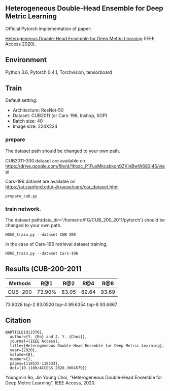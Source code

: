 ## Heterogeneous Double-Head Ensemble for Deep Metric Learning

Official Pytorch implementation of paper:

[Heterogeneous Double-Head Ensemble for Deep Metric Learning](https://ieeexplore.ieee.org/stamp/stamp.jsp?tp=&arnumber=9123761) (IEEE Access 2020).



## Environment
Python 3.6, Pytorch 0.4.1, Torchvision, tensorboard


## Train 
Default setting:
- Architecture: ResNet-50
- Dataset: CUB2011 (or Cars-196, Inshop, SOP)
- Batch size: 40
- Image size: 224X224


### prepare
The dataset path should be changed to your own path.

CUB2011-200 dataset are available on https://drive.google.com/file/d/1hbzc_P1FuxMkcabkgn9ZKinBwW683j45/view

Cars-196 dataset are available on https://ai.stanford.edu/~jkrause/cars/car_dataset.html

```
prepare_cub.py 
```

### train network. 

The dataset path(data_dir='/home/ro/FG/CUB_200_2011/pytorch') should be changed to your own path.


```
HDhE_train.py --dataset CUB-200
```

In the case of Cars-196 retrieval dataset training, 

```
HDhE_train.py --dataset Cars-196
```


## Results (CUB-200-2011

|Methods | R@1 | R@2| R@4| R@8|
| -------- | ----- | ---- | ---- |---- |
| CUB-200 | 73.90% | 83.05 | 89.64| 93.69


73.9028 top-2 83.0520 top-4 89.6354 top-8 93.6867


## Citation

```
@ARTICLE{9123761,
  author={Y. {Ro} and J. Y. {Choi}},
  journal={IEEE Access}, 
  title={Heterogeneous Double-Head Ensemble for Deep Metric Learning}, 
  year={2020},
  volume={8},
  number={},
  pages={118525-118533},
  doi={10.1109/ACCESS.2020.3004579}}
```
Youngmin Ro, Jin Young Choi, 
"Heterogeneous Double-Head Ensemble for Deep Metric Learning", IEEE Access, 2020.



